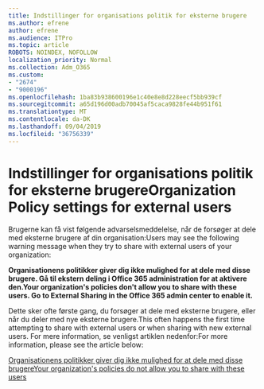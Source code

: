 ```yaml
---
title: Indstillinger for organisations politik for eksterne brugere
ms.author: efrene
author: efrene
ms.audience: ITPro
ms.topic: article
ROBOTS: NOINDEX, NOFOLLOW
localization_priority: Normal
ms.collection: Adm_O365
ms.custom:
- "2674"
- "9000196"
ms.openlocfilehash: 1ba83b938600196e1c40e8e8d228eecf5bb939cf
ms.sourcegitcommit: a65d196d00adb70045af5caca9828fe44b951f61
ms.translationtype: MT
ms.contentlocale: da-DK
ms.lasthandoff: 09/04/2019
ms.locfileid: "36756339"
---
```

# <a name="organization-policy-settings-for-external-users"></a><span data-ttu-id="dd488-102">Indstillinger for organisations politik for eksterne brugere</span><span class="sxs-lookup"><span data-stu-id="dd488-102">Organization Policy settings for external users</span></span>

<span data-ttu-id="dd488-103">Brugerne kan få vist følgende advarselsmeddelelse, når de forsøger at dele med eksterne brugere af din organisation:</span><span class="sxs-lookup"><span data-stu-id="dd488-103">Users may see the following warning message when they try to share with external users of your organization:</span></span> 

   <span data-ttu-id="dd488-104">**Organisationens politikker giver dig ikke mulighed for at dele med disse brugere. Gå til ekstern deling i Office 365 administration for at aktivere den.**</span><span class="sxs-lookup"><span data-stu-id="dd488-104">**Your organization's policies don't allow you to share with these users. Go to External Sharing in the Office 365 admin center to enable it.**</span></span> 

<span data-ttu-id="dd488-105">Dette sker ofte første gang, du forsøger at dele med eksterne brugere, eller når du deler med nye eksterne brugere.</span><span class="sxs-lookup"><span data-stu-id="dd488-105">This often happens the first time attempting to share with external users or when sharing with new external users.</span></span> <span data-ttu-id="dd488-106">For mere information, se venligst artiklen nedenfor:</span><span class="sxs-lookup"><span data-stu-id="dd488-106">For more information, please see the article below:</span></span>

[<span data-ttu-id="dd488-107">Organisationens politikker giver dig ikke mulighed for at dele med disse brugere</span><span class="sxs-lookup"><span data-stu-id="dd488-107">Your organization's policies do not allow you to share with these users</span></span>](https://docs.microsoft.com/sharepoint/support/administration/organization-policies-do-not-allow-you-to-share-with-users-error)






